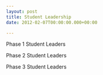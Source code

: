 ```yaml
---
layout: post
title: Student Leadership
date: 2012-02-07T00:00:00.000+00:00

---
```

Phase 1 Student Leaders

Phase 2 Student Leaders

Phase 3 Student Leaders